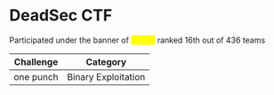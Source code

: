 # DeadSec CTF

Participated under the banner of <mark style="color:yellow;">**TCP1P**</mark> ranked 16th out of 436 teams

| Challenge | Category            |
| --------- | ------------------- |
| one punch | Binary Exploitation |

